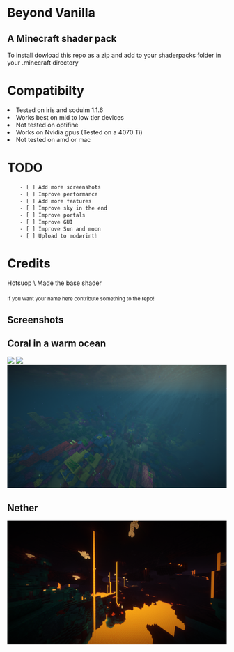 # Beyond Vanilla
## A Minecraft shader pack
To install dowload this repo as a zip and add to your shaderpacks folder in your .minecraft directory

# Compatibilty
<li>Tested on iris and soduim 1.1.6</li>

<li>Works best on mid to low tier devices</li>

<li>Not tested on optifine</li>

<li>Works on Nvidia gpus  (Tested on a 4070 Ti)</li>

<li>Not tested on amd or mac</li>






# TODO
        - [ ] Add more screenshots
        - [ ] Improve performance
        - [ ] Add more features
        - [ ] Improve sky in the end
        - [ ] Improve portals
        - [ ] Improve GUI 
        - [ ] Improve Sun and moon
        - [ ] Upload to modwrinth


# Credits
Hotsuop \ Made the base shader

<sub>If you want your name here contribute something to the repo!</sub>

## Screenshots
## Coral in a warm ocean
<img src="./assets/2024-03-02_17.41.42.png">

<img src="./assets/2024-03-04_15.26.26.png">

<img src="./assets/2024-03-04_15.26.03.png">

## Nether
<img src="./assets/2024-03-04_15.28.24.png">